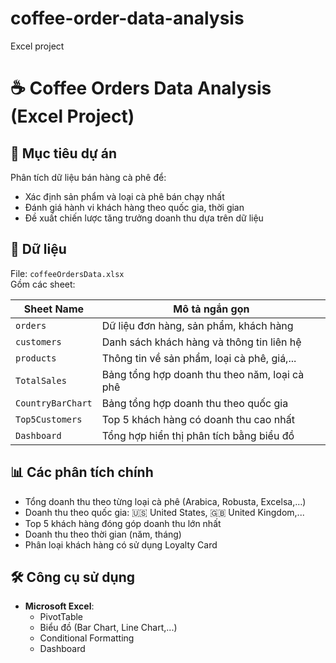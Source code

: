 # coffee-order-data-analysis
Excel project
# ☕ Coffee Orders Data Analysis (Excel Project)

## 🎯 Mục tiêu dự án
Phân tích dữ liệu bán hàng cà phê để:
- Xác định sản phẩm và loại cà phê bán chạy nhất
- Đánh giá hành vi khách hàng theo quốc gia, thời gian
- Đề xuất chiến lược tăng trưởng doanh thu dựa trên dữ liệu

## 📂 Dữ liệu
File: `coffeeOrdersData.xlsx`  
Gồm các sheet:

| Sheet Name       | Mô tả ngắn gọn                                |
|------------------|-----------------------------------------------|
| `orders`         | Dữ liệu đơn hàng, sản phẩm, khách hàng        |
| `customers`      | Danh sách khách hàng và thông tin liên hệ     |
| `products`       | Thông tin về sản phẩm, loại cà phê, giá,...   |
| `TotalSales`     | Bảng tổng hợp doanh thu theo năm, loại cà phê |
| `CountryBarChart`| Bảng tổng hợp doanh thu theo quốc gia         |
| `Top5Customers`  | Top 5 khách hàng có doanh thu cao nhất        |
| `Dashboard`      | Tổng hợp hiển thị phân tích bằng biểu đồ      |

## 📊 Các phân tích chính
- Tổng doanh thu theo từng loại cà phê (Arabica, Robusta, Excelsa,…)
- Doanh thu theo quốc gia: 🇺🇸 United States, 🇬🇧 United Kingdom,...
- Top 5 khách hàng đóng góp doanh thu lớn nhất
- Doanh thu theo thời gian (năm, tháng)
- Phân loại khách hàng có sử dụng Loyalty Card

## 🛠 Công cụ sử dụng
- **Microsoft Excel**:
  - PivotTable
  - Biểu đồ (Bar Chart, Line Chart,...)
  - Conditional Formatting
  - Dashboard

